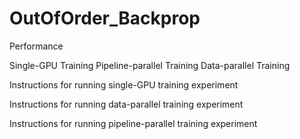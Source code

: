 # OutOfOrder_Backprop

Performance

  Single-GPU Training
  Pipeline-parallel Training
  Data-parallel Training
  
Instructions for running single-GPU training experiment

Instructions for running data-parallel training experiment

Instructions for running pipeline-parallel training experiment
 
